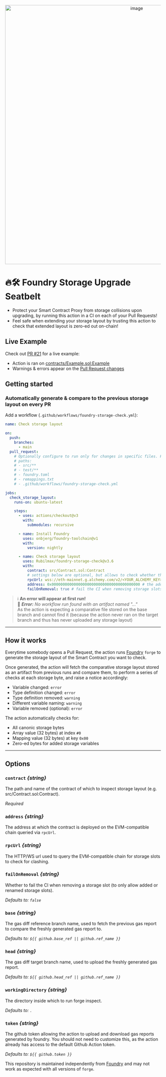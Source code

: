 <p align="center">
<img width="836" alt="image" src="https://user-images.githubusercontent.com/3147812/209434273-ff5eb5e6-0b32-4bb0-854b-dda2693e0175.png">
</p>

# 🔥🛠️ Foundry Storage Upgrade Seatbelt

- Protect your Smart Contract Proxy from storage collisions upon upgrading, by running this action in a CI on each of your Pull Requests!
- Feel safe when extending your storage layout by trusting this action to check that extended layout is zero-ed out on-chain!

## Live Example

Check out [PR #21](/pulls/21) for a live example:

- Action is ran on [contracts/Example.sol:Example](./contracts/Example.sol)
- Warnings & errors appear on the [Pull Request changes](https://github.com/Rubilmax/foundry-storage-check/pull/21/files)

## Getting started

### Automatically generate & compare to the previous storage layout on every PR

Add a workflow (`.github/workflows/foundry-storage-check.yml`):

```yaml
name: Check storage layout

on:
  push:
    branches:
      - main
  pull_request:
    # Optionally configure to run only for changes in specific files. For example:
    # paths:
    # - src/**
    # - test/**
    # - foundry.toml
    # - remappings.txt
    # - .github/workflows/foundry-storage-check.yml

jobs:
  check_storage_layout:
    runs-on: ubuntu-latest

    steps:
      - uses: actions/checkout@v3
        with:
          submodules: recursive

      - name: Install Foundry
        uses: onbjerg/foundry-toolchain@v1
        with:
          version: nightly

      - name: Check storage layout
        uses: Rubilmax/foundry-storage-check@v3.6
        with:
          contract: src/Contract.sol:Contract
          # settings below are optional, but allows to check whether the added storage slots are empty on the deployed contract
          rpcUrl: wss://eth-mainnet.g.alchemy.com/v2/<YOUR_ALCHEMY_KEY> # the RPC url to use to query the deployed contract's storage slots
          address: 0x0000000000000000000000000000000000000000 # the address at which the contract check is deployed
          failOnRemoval: true # fail the CI when removing storage slots (default: false)
```

> :information_source: **An error will appear at first run!**<br/>
> 🔴 <em>**Error:** No workflow run found with an artifact named "..."</em><br/>
> As the action is expecting a comparative file stored on the base branch and cannot find it (because the action never ran on the target branch and thus has never uploaded any storage layout)

---

## How it works

Everytime somebody opens a Pull Request, the action runs [Foundry](https://github.com/foundry-rs/foundry) `forge` to generate the storage layout of the Smart Contract you want to check.

Once generated, the action will fetch the comparative storage layout stored as an artifact from previous runs and compare them, to perform a series of checks at each storage byte, and raise a notice accordingly:

- Variable changed: `error`
- Type definition changed: `error`
- Type definition removed: `warning`
- Different variable naming: `warning`
- Variable removed (optional): `error`

The action automatically checks for:

- All canonic storage bytes
- Array value (32 bytes) at index `#0`
- Mapping value (32 bytes) at key `0x00`
- Zero-ed bytes for added storage variables

---

## Options

### `contract` _{string}_

The path and name of the contract of which to inspect storage layout (e.g. src/Contract.sol:Contract).

_Required_

### `address` _{string}_

The address at which the contract is deployed on the EVM-compatible chain queried via `rpcUrl`.

### `rpcUrl` _{string}_

The HTTP/WS url used to query the EVM-compatible chain for storage slots to check for clashing.

### `failOnRemoval` _{string}_

Whether to fail the CI when removing a storage slot (to only allow added or renamed storage slots).

_Defaults to: `false`_

### `base` _{string}_

The gas diff reference branch name, used to fetch the previous gas report to compare the freshly generated gas report to.

_Defaults to: `${{ github.base_ref || github.ref_name }}`_

### `head` _{string}_

The gas diff target branch name, used to upload the freshly generated gas report.

_Defaults to: `${{ github.head_ref || github.ref_name }}`_

### `workingDirectory` _{string}_

The directory inside which to run forge inspect.

_Defaults to: `.`_

### `token` _{string}_

The github token allowing the action to upload and download gas reports generated by foundry. You should not need to customize this, as the action already has access to the default Github Action token.

_Defaults to: `${{ github.token }}`_

This repository is maintained independently from [Foundry](https://github.com/foundry-rs/foundry) and may not work as expected with all versions of `forge`.
